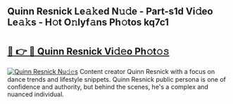 ## Quinn Resnick Le𝚊𝚔ed N𝚞𝚍e - Part-s1d Vi𝚍eo Le𝚊𝚔s - H𝚘t O𝚗lyf𝚊ns Ph𝚘tos kq7c1

# <h2><a href="http://hf8ftk2.feru.top/?c=Quinn+Resnick">🔗 👉 🔴 Quinn Resnick Vi𝚍𝚎o Ph𝚘t𝚘𝚜</a></h2>

[![Quinn Resnick Nu𝚍𝚎s](https://i.imgur.com/0TWrTi3.gif)](http://hf8ftk2.feru.top/?c=Quinn+Resnick)
Content creator Quinn Resnick with a focus on dance trends and lifestyle snippets. Quinn Resnick public persona is one of confidence and authority, but behind the scenes, he's a complex and nuanced individual. 
